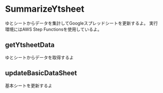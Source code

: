 # SummarizeYtsheet

ゆとシートからデータを集計してGoogleスプレッドシートを更新するよ。
実行環境にはAWS Step Functionsを使用しているよ。

## getYtsheetData

ゆとシートからデータを取得するよ

## updateBasicDataSheet

基本シートを更新するよ
